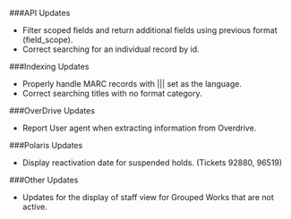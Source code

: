 ###API Updates
- Filter scoped fields and return additional fields using previous format (field_scope).
- Correct searching for an individual record by id. 

###Indexing Updates
- Properly handle MARC records with ||| set as the language.
- Correct searching titles with no format category. 

###OverDrive Updates
- Report User agent when extracting information from Overdrive. 

###Polaris Updates
- Display reactivation date for suspended holds. (Tickets 92880, 96519)

###Other Updates
- Updates for the display of staff view for Grouped Works that are not active. 
